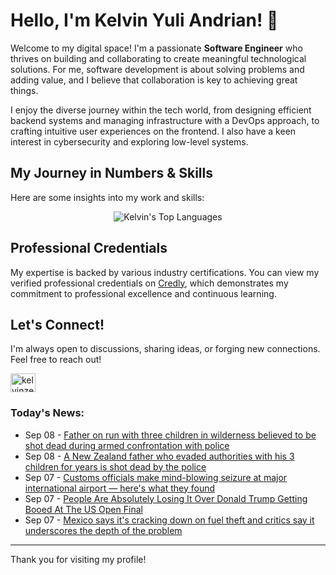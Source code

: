 # Hello, I'm Kelvin Yuli Andrian! 👋

Welcome to my digital space! I'm a passionate **Software Engineer** who thrives on building and collaborating to create meaningful technological solutions. For me, software development is about solving problems and adding value, and I believe that collaboration is key to achieving great things.

I enjoy the diverse journey within the tech world, from designing efficient backend systems and managing infrastructure with a DevOps approach, to crafting intuitive user experiences on the frontend. I also have a keen interest in cybersecurity and exploring low-level systems.

## My Journey in Numbers & Skills

Here are some insights into my work and skills:

<p align="center">
  <img src="https://github-readme-stats.vercel.app/api/top-langs/?username=kelvinzer0&layout=compact&theme=radical" alt="Kelvin's Top Languages" />
</p>

## Professional Credentials

My expertise is backed by various industry certifications. You can view my verified professional credentials on [Credly](https://www.credly.com/users/kelvin-yuli-andrian/badges), which demonstrates my commitment to professional excellence and continuous learning.

## Let's Connect!

I'm always open to discussions, sharing ideas, or forging new connections. Feel free to reach out!

<p align="left">
    <a href="https://linkedin.com/in/kelvinzero" target="blank"><img align="center" src="https://cdn.jsdelivr.net/npm/simple-icons@3.0.1/icons/linkedin.svg" alt="kelvinzero" height="30" width="40" /></a>
</p>

### Today's News:

<!-- feed start -->
- Sep 08 - [Father on run with three children in wilderness believed to be shot dead during armed confrontation with police](https://www.yahoo.com/news/articles/father-run-three-children-wilderness-002911288.html)
- Sep 08 - [A New Zealand father who evaded authorities with his 3 children for years is shot dead by the police](https://www.yahoo.com/news/articles/zealand-father-evaded-authorities-3-001725074.html)
- Sep 07 - [Customs officials make mind-blowing seizure at major international airport — here's what they found](https://www.yahoo.com/news/articles/customs-officials-mind-blowing-seizure-224500487.html)
- Sep 07 - [People Are Absolutely Losing It Over Donald Trump Getting Booed At The US Open Final](https://www.yahoo.com/news/articles/people-absolutely-losing-over-donald-205617626.html)
- Sep 07 - [Mexico says it's cracking down on fuel theft and critics say it underscores the depth of the problem](https://www.yahoo.com/news/articles/mexico-says-cracking-down-fuel-205245721.html)
<!-- feed end -->

---

Thank you for visiting my profile!

